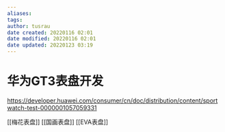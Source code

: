 ```yaml
---
aliases: 
tags:
author: tusrau
date created: 20220116 02:01
date modified: 20220116 02:01
date updated: 20220123 03:19
---
```


# 华为GT3表盘开发

https://developer.huawei.com/consumer/cn/doc/distribution/content/sportwatch-test-0000001057059331

[[梅花表盘]]
[[国画表盘]]
[[EVA表盘]]
